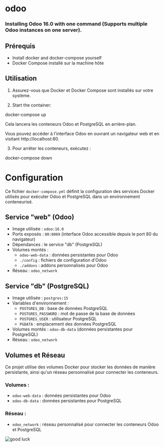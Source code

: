 # odoo

### Installing Odoo 16.0 with one command (Supports multiple Odoo instances on one server).


## Prérequis

- Install docker and docker-compose yourself
- Docker Compose installé sur la machine hôte

## Utilisation

1. Assurez-vous que Docker et Docker Compose sont installés sur votre système.

2. Start the container:

docker-compose up

Cela lancera les conteneurs Odoo et PostgreSQL en arrière-plan.

Vous pouvez accéder à l'interface Odoo en ouvrant un navigateur web et en visitant http://localhost:80.

3. Pour arrêter les conteneurs, exécutez : 
 
  docker-compose down

  # Configuration

Ce fichier `docker-compose.yml` définit la configuration des services Docker utilisés pour exécuter Odoo et PostgreSQL dans un environnement conteneurisé.

## Service "web" (Odoo)

- Image utilisée : `odoo:16.0`
- Ports exposés : `80:8069` (interface Odoo accessible depuis le port 80 du navigateur)
- Dépendances : le service "db" (PostgreSQL)
- Volumes montés :
  - `odoo-web-data` : données persistantes pour Odoo
  - `./config` : fichiers de configuration d'Odoo
  - `./addons` : addons personnalisés pour Odoo
- Réseau : `odoo_network`

## Service "db" (PostgreSQL)

- Image utilisée : `postgres:15`
- Variables d'environnement :
  - `POSTGRES_DB` : base de données PostgreSQL
  - `POSTGRES_PASSWORD` : mot de passe de la base de données
  - `POSTGRES_USER` : utilisateur PostgreSQL
  - `PGDATA` : emplacement des données PostgreSQL
- Volumes montés : `odoo-db-data` (données persistantes pour PostgreSQL)
- Réseau : `odoo_network`

## Volumes et Réseau

Ce projet utilise des volumes Docker pour stocker les données de manière persistante, ainsi qu'un réseau personnalisé pour connecter les conteneurs.

### Volumes :

- `odoo-web-data` : données persistantes pour Odoo
- `odoo-db-data` : données persistantes pour PostgreSQL

### Réseau :

- `odoo_network` : réseau personnalisé pour connecter les conteneurs Odoo et PostgreSQL

![good luck](./odoo/photo/odoo-16-welcome-screenshot.png)

